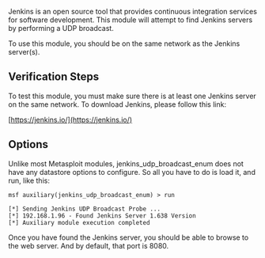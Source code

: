 Jenkins is an open source tool that provides continuous integration services for software
development. This module will attempt to find Jenkins servers by performing a UDP
broadcast.

To use this module, you should be on the same network as the Jenkins server(s).


## Verification Steps

To test this module, you must make sure there is at least one Jenkins server on the same network.
To download Jenkins, please follow this link:

[https://jenkins.io/](https://jenkins.io/)


## Options

Unlike most Metasploit modules, jenkins_udp_broadcast_enum does not have any datastore options
to configure. So all you have to do is load it, and run, like this:

```
msf auxiliary(jenkins_udp_broadcast_enum) > run

[*] Sending Jenkins UDP Broadcast Probe ...
[*] 192.168.1.96 - Found Jenkins Server 1.638 Version
[*] Auxiliary module execution completed
```
Once you have found the Jenkins server, you should be able to browse to the web server.
And by default, that port is 8080.